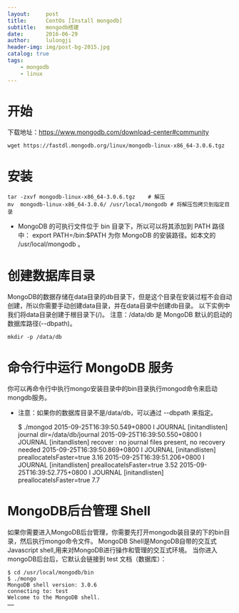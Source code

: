```yaml
---
layout:     post
title:      CentOs [Install mongodb]
subtitle:   mongodb搭建
date:       2016-06-29
author:     lulongji
header-img: img/post-bg-2015.jpg
catalog: true
tags:
    - mongodb
    - linux
---
```


# 开始
下载地址：https://www.mongodb.com/download-center#community

    wget https://fastdl.mongodb.org/linux/mongodb-linux-x86_64-3.0.6.tgz

# 安装
    tar -zxvf mongodb-linux-x86_64-3.0.6.tgz    # 解压
    mv  mongodb-linux-x86_64-3.0.6/ /usr/local/mongodb # 将解压包拷贝到指定目录

- MongoDB 的可执行文件位于 bin 目录下，所以可以将其添加到 PATH 路径中：
    export PATH=<mongodb-install-directory>/bin:$PATH<mongodb-install-directory> 为你 MongoDB 的安装路径。如本文的 /usr/local/mongodb 。

# 创建数据库目录
MongoDB的数据存储在data目录的db目录下，但是这个目录在安装过程不会自动创建，所以你需要手动创建data目录，并在data目录中创建db目录。
以下实例中我们将data目录创建于根目录下(/)。
注意：/data/db 是 MongoDB 默认的启动的数据库路径(--dbpath)。

    mkdir -p /data/db

# 命令行中运行 MongoDB 服务
你可以再命令行中执行mongo安装目录中的bin目录执行mongod命令来启动mongdb服务。
- 注意：如果你的数据库目录不是/data/db，可以通过 --dbpath 来指定。

    $ ./mongod
    2015-09-25T16:39:50.549+0800 I JOURNAL  [initandlisten] journal dir=/data/db/journal
    2015-09-25T16:39:50.550+0800 I JOURNAL  [initandlisten] recover : no journal files present, no recovery needed
    2015-09-25T16:39:50.869+0800 I JOURNAL  [initandlisten] preallocateIsFaster=true 3.16
    2015-09-25T16:39:51.206+0800 I JOURNAL  [initandlisten] preallocateIsFaster=true 3.52
    2015-09-25T16:39:52.775+0800 I JOURNAL  [initandlisten] preallocateIsFaster=true 7.7

# MongoDB后台管理 Shell
如果你需要进入MongoDB后台管理，你需要先打开mongodb装目录的下的bin目录，然后执行mongo命令文件。
MongoDB Shell是MongoDB自带的交互式Javascript shell,用来对MongoDB进行操作和管理的交互式环境。
当你进入mongoDB后台后，它默认会链接到 test 文档（数据库）：

    $ cd /usr/local/mongodb/bin
    $ ./mongo
    MongoDB shell version: 3.0.6
    connecting to: test
    Welcome to the MongoDB shell.
    ……